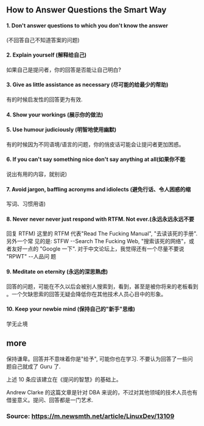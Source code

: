 ## How to Answer Questions the Smart Way

#### 1. Don't answer questions to which you don't know the answer
(不回答自己不知道答案的问题)

#### 2. Explain yourself (解释给自己)
如果自己是提问者，你的回答是否能让自己明白?

#### 3. Give as little assistance as necessary (尽可能的给最少的帮助)
有的时候启发性的回答更为有效.

#### 4. Show your workings (展示你的做法)

#### 5. Use humour judiciously (明智地使用幽默)
有的时候因为不同语境/语言的问题，你的俏皮话可能会让提问者更加困惑。

#### 6. If you can't say something nice don't say anything at all(如果你不能
说出有用的内容，就别说)

#### 7. Avoid jargon, baffling acronyms and idiolects (避免行话、令人困惑的缩
写词、习惯用语)

#### 8. Never never never just respond with RTFM. Not ever.(永远永远永远不要
回复 RTFM)
这里的 RTFM 代表"Read The Fucking Manual", "去读该死的手册". 另外一个常
见的是: STFW --Search The Fucking Web, "搜索该死的网络"，或者友好一点的
"Google 一下". 对于中文论坛上，我觉得还有一个尽量不要说 "RPWT" --人品问
题

#### 9. Meditate on eternity (永远的深思熟虑)
回答的问题，可能在不久以后会被别人搜索到，看到，甚至是被你将来的老板看到
。一个欠缺思索的回答无疑会降低你在其他技术人员心目中的形象。

#### 10. Keep your newbie mind (保持自己的"新手"思维)
学无止境

## more

保持谦卑。回答并不意味着你是"给予", 可能你也在学习. 不要认为回答了一些问
题自己就成了 Guru 了.

上述 10 条应该建立在《提问的智慧》的基础上。

Andrew Clarke 的这篇文章是针对 DBA 来说的，不过对其他领域的技术人员也有
借鉴意义。提问、回答都是一门艺术.


### Source: https://m.newsmth.net/article/LinuxDev/13109
